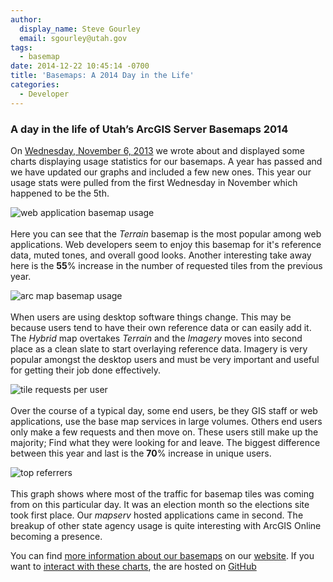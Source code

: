 ```yaml
---
author:
  display_name: Steve Gourley
  email: sgourley@utah.gov
tags:
  - basemap
date: 2014-12-22 10:45:14 -0700
title: 'Basemaps: A 2014 Day in the Life'
categories:
  - Developer
---
```

<h3>A day in the life of Utah’s ArcGIS Server Basemaps 2014</h3>
<p>On <a href="{{site.baseurl}}{% post_url 2014-01-14-a-day-in-the-life-of-utahs-arcgis-server-base-maps %}">Wednesday, November 6, 2013</a> we wrote about and displayed some charts displaying usage statistics for our basemaps. A year has passed and we have updated our graphs and included a few new ones. This year our usage stats were pulled from the first Wednesday in November which happened to be the 5th.</p>
<p><img src="{{ "/downloads/2014.basemaps.png" | prepend: site.baseurl }}" alt="web application basemap usage"><br><br />
Here you can see that the <i>Terrain</i> basemap is the most popular among web applications. Web developers seem to enjoy this basemap for it&#39;s reference data, muted tones, and overall good looks.  Another interesting take away here is the <strong>55</strong>% increase in the number of requested tiles from the previous year.</p>
<p><img src="{{ "/downloads/2014.basemaps.arcmap.png" | prepend: site.baseurl }}" alt="arc map basemap usage"><br><br />
When users are using desktop software things change. This may be because users tend to have their own reference data or can easily add it. The <i>Hybrid</i> map overtakes <i>Terrain</i> and the <i>Imagery</i> moves into second place as a clean slate to start overlaying reference data. Imagery is very popular amongst the desktop users and must be very important and useful for getting their job done effectively.</p>
<p><img src="{{ "/downloads/2014.request.user_.png" | prepend: site.baseurl }}" alt="tile requests per user"><br><br />
Over the course of a typical day, some end users, be they GIS staff or web applications, use the base map services in large volumes. Others end users only make a few requests and then move on. These users still make up the majority; Find what they were looking for and leave. The biggest difference between this year and last is the <strong>70</strong>% increase in unique users.</p>
<p><img src="{{ "/downloads/2014.refer_.png" | prepend: site.baseurl }}" alt="top referrers"><br><br />
This graph shows where most of the traffic for basemap tiles was coming from on this particular day. It was an election month so the elections site took first place. Our <i>mapserv</i> hosted applications came in second. The breakup of other state agency usage is quite interesting with ArcGIS Online becoming a presence. </p>
<p>You can find <a href="{{ "/data/base-map-and-imagery/" | prepend: site.baseurl }}">more information about our basemaps</a> on our <a href="{{ "/" | prepend: site.baseurl }}">website</a>. If you want to <a href="http://steveoh.github.io/Charts">interact with these charts</a>, the are hosted on <a href="http://steveoh.github.io/Charts">GitHub</a></p>
